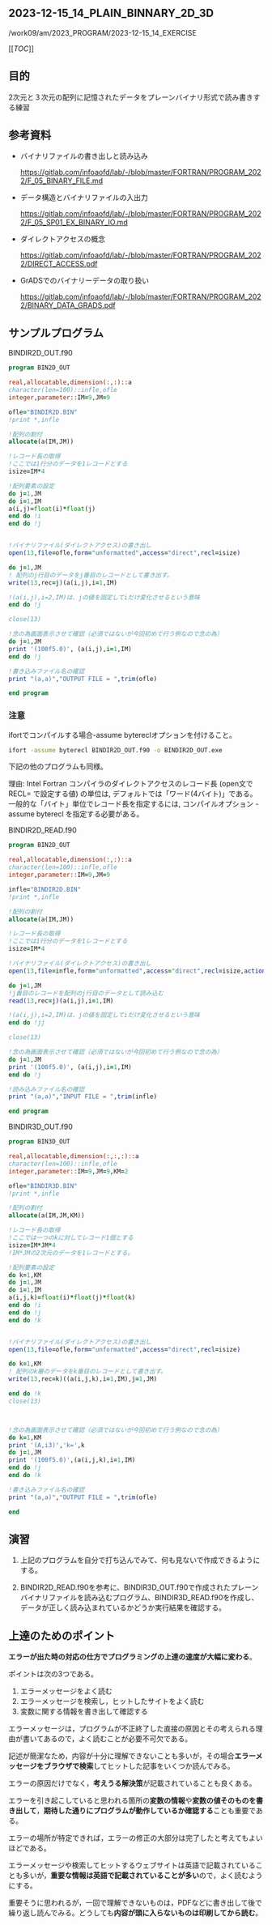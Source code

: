 ## 2023-12-15_14_PLAIN_BINNARY_2D_3D

/work09/am/2023_PROGRAM/2023-12-15_14_EXERCISE

[[_TOC_]]

## 目的

2次元と３次元の配列に記憶されたデータをプレーンバイナリ形式で読み書きする練習

## 参考資料

- バイナリファイルの書き出しと読み込み

  https://gitlab.com/infoaofd/lab/-/blob/master/FORTRAN/PROGRAM_2022/F_05_BINARY_FILE.md

- データ構造とバイナリファイルの入出力

  https://gitlab.com/infoaofd/lab/-/blob/master/FORTRAN/PROGRAM_2022/F_05_SP01_EX_BINARY_IO.md

- ダイレクトアクセスの概念

  https://gitlab.com/infoaofd/lab/-/blob/master/FORTRAN/PROGRAM_2022/DIRECT_ACCESS.pdf

- GrADSでのバイナリーデータの取り扱い

  https://gitlab.com/infoaofd/lab/-/blob/master/FORTRAN/PROGRAM_2022/BINARY_DATA_GRADS.pdf

## サンプルプログラム

BINDIR2D_OUT.f90

```fortran
program BIN2D_OUT

real,allocatable,dimension(:,:)::a
character(len=100)::infle,ofle
integer,parameter::IM=9,JM=9

ofle="BINDIR2D.BIN"
!print *,infle

!配列の割付
allocate(a(IM,JM))

!レコード長の取得
!ここでは1行分のデータを1レコードとする
isize=IM*4

!配列要素の設定
do j=1,JM
do i=1,IM
a(i,j)=float(i)*float(j)
end do !i
end do !j


!バイナリファイル(ダイレクトアクセス)の書き出し
open(13,file=ofle,form="unformatted",access="direct",recl=isize)

do j=1,JM
! 配列のj行目のデータをj番目のレコードとして書き出す。
write(13,rec=j)(a(i,j),i=1,IM)

!(a(i,j),i=2,IM)は、jの値を固定してiだけ変化させるという意味
end do !j

close(13)

!念の為画面表示させて確認（必須ではないが今回初めて行う例なので念の為）
do j=1,JM
print '(100f5.0)', (a(i,j),i=1,IM)
end do !j

!書き込みファイル名の確認
print "(a,a)","OUTPUT FILE = ",trim(ofle)

end program 
```

### 注意

ifortでコンパイルする場合-assume bytereclオプションを付けること。

```bash
ifort -assume byterecl BINDIR2D_OUT.f90 -o BINDIR2D_OUT.exe
```

下記の他のプログラムも同様。

理由: Intel Fortran コンパイラのダイレクトアクセスのレコード長 (open文で RECL= で設定する値) の単位は,
デフォルトでは「ワード(4バイト)」である。一般的な「バイト」単位でレコード長を指定するには, コンパイルオプション -assume byterecl を指定する必要がある。



BINDIR2D_READ.f90

```fortran
program BIN2D_OUT

real,allocatable,dimension(:,:)::a
character(len=100)::infle,ofle
integer,parameter::IM=9,JM=9

infle="BINDIR2D.BIN"
!print *,infle

!配列の割付
allocate(a(IM,JM))

!レコード長の取得
!ここでは1行分のデータを1レコードとする
isize=IM*4

!バイナリファイル(ダイレクトアクセス)の書き出し
open(13,file=infle,form="unformatted",access="direct",recl=isize,action='read')

do j=1,JM
!j番目のレコードを配列のj行目のデータとして読み込む
read(13,rec=j)(a(i,j),i=1,IM)

!(a(i,j),i=2,IM)は、jの値を固定してiだけ変化させるという意味
end do !jj

close(13)

!念の為画面表示させて確認（必須ではないが今回初めて行う例なので念の為）
do j=1,JM
print '(100f5.0)', (a(i,j),i=1,IM)
end do !j

!読み込みファイル名の確認
print "(a,a)","INPUT FILE = ",trim(infle)

end program 

```



BINDIR3D_OUT.f90

```fortran
program BIN3D_OUT

real,allocatable,dimension(:,:,:)::a
character(len=100)::infle,ofle
integer,parameter::IM=9,JM=9,KM=2

ofle="BINDIR3D.BIN"
!print *,infle

!配列の割付
allocate(a(IM,JM,KM))

!レコード長の取得
!ここでは一つのkに対してレコード1個とする
isize=IM*JM*4
!IM*JMの2次元のデータを1レコードとする。

!配列要素の設定
do k=1,KM
do j=1,JM
do i=1,IM
a(i,j,k)=float(i)*float(j)*float(k)
end do !i
end do !j
end do !k


!バイナリファイル(ダイレクトアクセス)の書き出し
open(13,file=ofle,form="unformatted",access="direct",recl=isize)

do k=1,KM
! 配列のk層のデータをk番目のレコードとして書き出す。
write(13,rec=k)((a(i,j,k),i=1,IM),j=1,JM)

end do !k
close(13)



!念の為画面表示させて確認（必須ではないが今回初めて行う例なので念の為）
do k=1,KM
print '(A,i3)','k=',k
do j=1,JM
print '(100f5.0)',(a(i,j,k),i=1,IM)
end do !j
end do !k

!書き込みファイル名の確認
print "(a,a)","OUTPUT FILE = ",trim(ofle)

end
```



## 演習

1. 上記のプログラムを自分で打ち込んでみて、何も見ないで作成できるようにする。

2. BINDIR2D_READ.f90を参考に、BINDIR3D_OUT.f90で作成されたプレーンバイナリファイルを読み込むプログラム、BINDIR3D_READ.f90を作成し、データが正しく読み込まれているかどうか実行結果を確認する。

## 上達のためのポイント

**エラーが出た時の対応の仕方でプログラミングの上達の速度が大幅に変わる**。

ポイントは次の3つである。

1. エラーメッセージをよく読む
2. エラーメッセージを検索し，ヒットしたサイトをよく読む
3. 変数に関する情報を書き出して確認する

エラーメッセージは，プログラムが不正終了した直接の原因とその考えられる理由が書いてあるので，よく読むことが必要不可欠である。

記述が簡潔なため，内容が十分に理解できないことも多いが，その場合**エラーメッセージをブラウザで検索**してヒットした記事をいくつか読んでみる。

エラーの原因だけでなく，**考えうる解決策**が記載されていることも良くある。

エラーを引き起こしていると思われる箇所の**変数の情報**や**変数の値そのものを書き出して**，**期待した通りにプログラムが動作しているか確認する**ことも重要である。

エラーの場所が特定できれば，エラーの修正の大部分は完了したと考えてもよいほどである。

エラーメッセージや検索してヒットするウェブサイトは英語で記載されていることも多いが，**重要な情報は英語で記載されていることが多い**ので，よく読むようにする。

重要そうに思われるが，一回で理解できないものは，PDFなどに書き出して後で繰り返し読んでみる。どうしても**内容が頭に入らないものは印刷してから読む**。
